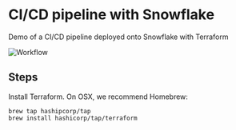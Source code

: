 # CI/CD pipeline with Snowflake
Demo of a CI/CD pipeline deployed onto Snowflake with Terraform

![Workflow](https://github.com/sfc-gh-sekim/cicd-snowflake-with-terraform-demo/actions/workflows/snowflake-terraform-demo.yml/badge.svg)

## Steps
Install Terraform. On OSX, we recommend Homebrew:

```
brew tap hashipcorp/tap
brew install hashicorp/tap/terraform
```